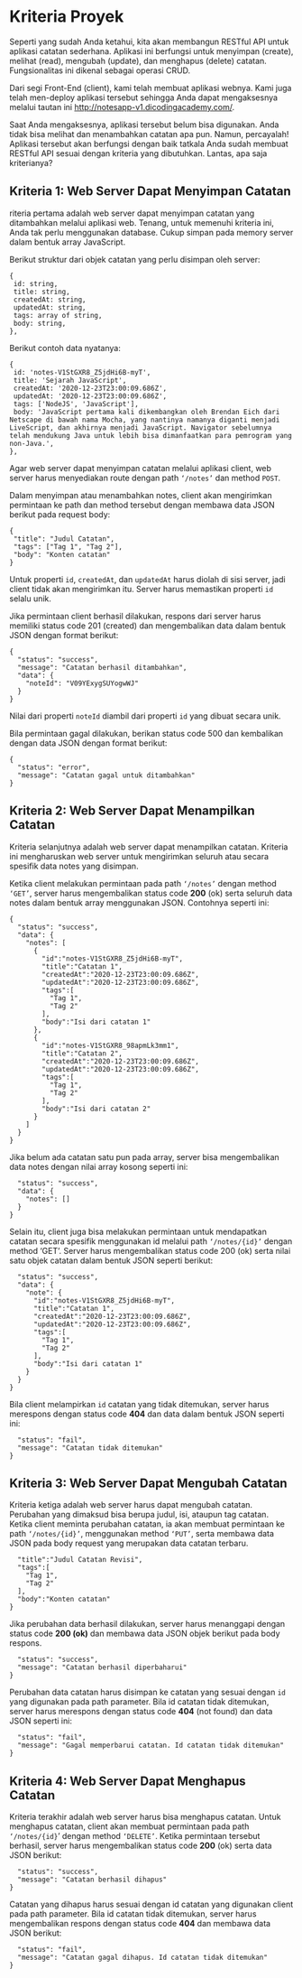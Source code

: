 # Kriteria Proyek
Seperti yang sudah Anda ketahui, kita akan membangun RESTful API untuk aplikasi catatan sederhana. Aplikasi ini berfungsi untuk menyimpan (create), melihat (read), mengubah (update), dan menghapus (delete) catatan. Fungsionalitas ini dikenal sebagai operasi CRUD.

Dari segi Front-End (client), kami telah membuat aplikasi webnya. Kami juga telah men-deploy aplikasi tersebut sehingga Anda dapat mengaksesnya melalui tautan ini http://notesapp-v1.dicodingacademy.com/.

Saat Anda mengaksesnya, aplikasi tersebut belum bisa digunakan. Anda tidak bisa melihat dan menambahkan catatan apa pun. Namun, percayalah! Aplikasi tersebut akan berfungsi dengan baik tatkala Anda sudah membuat RESTful API sesuai dengan kriteria yang dibutuhkan. Lantas, apa saja kriterianya?

## Kriteria 1: Web Server Dapat Menyimpan Catatan
riteria pertama adalah web server dapat menyimpan catatan yang ditambahkan melalui aplikasi web. Tenang, untuk memenuhi kriteria ini, Anda tak perlu menggunakan database. Cukup simpan pada memory server dalam bentuk array JavaScript.

Berikut struktur dari objek catatan yang perlu disimpan oleh server:
```
{
 id: string,
 title: string,
 createdAt: string,
 updatedAt: string,
 tags: array of string,
 body: string,
},
```

Berikut contoh data nyatanya:
```
{
 id: 'notes-V1StGXR8_Z5jdHi6B-myT',
 title: 'Sejarah JavaScript',
 createdAt: '2020-12-23T23:00:09.686Z',
 updatedAt: '2020-12-23T23:00:09.686Z',
 tags: ['NodeJS', 'JavaScript'],
 body: 'JavaScript pertama kali dikembangkan oleh Brendan Eich dari Netscape di bawah nama Mocha, yang nantinya namanya diganti menjadi LiveScript, dan akhirnya menjadi JavaScript. Navigator sebelumnya telah mendukung Java untuk lebih bisa dimanfaatkan para pemrogram yang non-Java.',
},
```

Agar web server dapat menyimpan catatan melalui aplikasi client, web server harus menyediakan route dengan path `‘/notes’` dan method `POST`. 

Dalam menyimpan atau menambahkan notes, client akan mengirimkan permintaan ke path dan method tersebut dengan membawa data JSON berikut pada request body:

```
{
 "title": "Judul Catatan",
 "tags": ["Tag 1", "Tag 2"],
 "body": "Konten catatan"
}
```

Untuk properti `id`, `createdAt`, dan `updatedAt` harus diolah di sisi server, jadi client tidak akan mengirimkan itu. Server harus memastikan properti `id` selalu unik.

Jika permintaan client berhasil dilakukan, respons dari server harus memiliki status code 201 (created) dan mengembalikan data dalam bentuk JSON dengan format berikut:

```
{
  "status": "success",
  "message": "Catatan berhasil ditambahkan",
  "data": {
    "noteId": "V09YExygSUYogwWJ"
  }
}
```

Nilai dari properti `noteId` diambil dari properti `id` yang dibuat secara unik. 

Bila permintaan gagal dilakukan, berikan status code 500 dan kembalikan dengan data JSON dengan format berikut:

```
{
  "status": "error",
  "message": "Catatan gagal untuk ditambahkan"
}
```

## Kriteria 2: Web Server Dapat Menampilkan Catatan
Kriteria selanjutnya adalah web server dapat menampilkan catatan. Kriteria ini mengharuskan web server untuk mengirimkan seluruh atau secara spesifik data notes yang disimpan.

Ketika client melakukan permintaan pada path `‘/notes’` dengan method `‘GET’`, server harus mengembalikan status code **200** (ok) serta seluruh data notes dalam bentuk array menggunakan JSON. Contohnya seperti ini:

```
{
  "status": "success",
  "data": {
    "notes": [
      {
        "id":"notes-V1StGXR8_Z5jdHi6B-myT",
        "title":"Catatan 1",
        "createdAt":"2020-12-23T23:00:09.686Z",
        "updatedAt":"2020-12-23T23:00:09.686Z",
        "tags":[
          "Tag 1",
          "Tag 2"
        ],
        "body":"Isi dari catatan 1"
      },
      {
        "id":"notes-V1StGXR8_98apmLk3mm1",
        "title":"Catatan 2",
        "createdAt":"2020-12-23T23:00:09.686Z",
        "updatedAt":"2020-12-23T23:00:09.686Z",
        "tags":[
          "Tag 1",
          "Tag 2"
        ],
        "body":"Isi dari catatan 2"
      }
    ]
  }
}
```

Jika belum ada catatan satu pun pada array, server bisa mengembalikan data notes dengan nilai array kosong seperti ini:

```{
  "status": "success",
  "data": {
    "notes": []
  }
}
```

Selain itu, client juga bisa melakukan permintaan untuk mendapatkan catatan secara spesifik menggunakan id melalui path `‘/notes/{id}’` dengan method ‘GET’. Server harus mengembalikan status code 200 (ok) serta nilai satu objek catatan dalam bentuk JSON seperti berikut:

```{
  "status": "success",
  "data": {
    "note": {
      "id":"notes-V1StGXR8_Z5jdHi6B-myT",
      "title":"Catatan 1",
      "createdAt":"2020-12-23T23:00:09.686Z",
      "updatedAt":"2020-12-23T23:00:09.686Z",
      "tags":[
        "Tag 1",
        "Tag 2"
      ],
      "body":"Isi dari catatan 1"
    }
  }
}
```

Bila client melampirkan `id` catatan yang tidak ditemukan, server harus merespons dengan status code **404** dan data dalam bentuk JSON seperti ini:

```{
  "status": "fail",
  "message": "Catatan tidak ditemukan"
}
```

## Kriteria 3: Web Server Dapat Mengubah Catatan
Kriteria ketiga adalah web server harus dapat mengubah catatan. Perubahan yang dimaksud bisa berupa judul, isi, ataupun tag catatan. Ketika client meminta perubahan catatan, ia akan membuat permintaan ke path `‘/notes/{id}’`, menggunakan method `‘PUT’`, serta membawa data JSON pada body request yang merupakan data catatan terbaru.

```{
  "title":"Judul Catatan Revisi",
  "tags":[
    "Tag 1",
    "Tag 2"
  ],
  "body":"Konten catatan"
}
```

Jika perubahan data berhasil dilakukan, server harus menanggapi dengan status code **200 (ok)** dan membawa data JSON objek berikut pada body respons.

```{
  "status": "success",
  "message": "Catatan berhasil diperbaharui"
}
```
Perubahan data catatan harus disimpan ke catatan yang sesuai dengan `id` yang digunakan pada path parameter. Bila id catatan tidak ditemukan, server harus merespons dengan status code **404** (not found) dan data JSON seperti ini:

```{
  "status": "fail",
  "message": "Gagal memperbarui catatan. Id catatan tidak ditemukan"
}
```

## Kriteria 4: Web Server Dapat Menghapus Catatan
Kriteria terakhir adalah web server harus bisa menghapus catatan. Untuk menghapus catatan, client akan membuat permintaan pada path `‘/notes/{id}`’ dengan method `‘DELETE’`. Ketika permintaan tersebut berhasil, server harus mengembalikan status code **200** (ok) serta data JSON berikut:

```{
  "status": "success",
  "message": "Catatan berhasil dihapus"
}
```

Catatan yang dihapus harus sesuai dengan id catatan yang digunakan client pada path parameter. Bila id catatan tidak ditemukan, server harus mengembalikan respons dengan status code **404** dan membawa data JSON berikut:

```{
  "status": "fail",
  "message": "Catatan gagal dihapus. Id catatan tidak ditemukan"
}
```